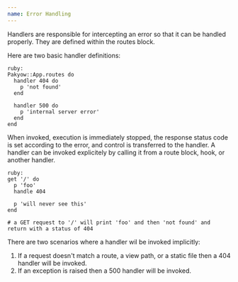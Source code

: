 ```yaml
---
name: Error Handling
---
```


Handlers are responsible for intercepting an error so that it can be handled properly. They are defined within the routes block.

Here are two basic handler definitions:

    ruby:
    Pakyow::App.routes do
      handler 404 do
        p 'not found'
      end

      handler 500 do
        p 'internal server error'
      end
    end

When invoked, execution is immediately stopped, the response status code is set according to the error, and control is transferred to the handler. A handler can be invoked explicitely by calling it from a route block, hook, or another handler.

    ruby:
    get '/' do
      p 'foo'
      handle 404

      p 'will never see this'
    end

    # a GET request to '/' will print 'foo' and then 'not found' and return with a status of 404

There are two scenarios where a handler wil be invoked implicitly:

  1. If a request doesn't match a route, a view path, or a static file then a 404 handler will be invoked.
  2. If an exception is raised then a 500 handler will be invoked.
